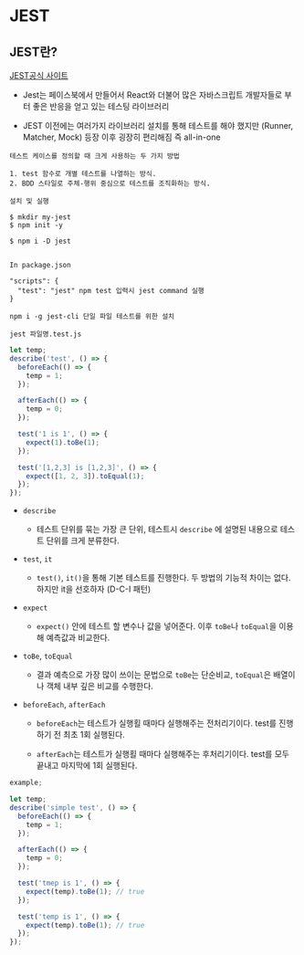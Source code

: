 # JEST

## JEST란?

[JEST공식 사이트](https://jestjs.io/)

- Jest는 페이스북에서 만들어서 React와 더불어 많은 자바스크립트 개발자들로 부터 좋은 반응을 얻고 있는 테스팅 라이브러리

- JEST 이전에는 여러가지 라이브러리 설치를 통해 테스트를 해야 했지만 (Runner, Matcher, Mock) 등장 이후 굉장히 편리해짐 즉 all-in-one

```text
테스트 케이스를 정의할 때 크게 사용하는 두 가지 방법

1. test 함수로 개별 테스트를 나열하는 방식.
2. BDD 스타일로 주체-행위 중심으로 테스트를 조직화하는 방식.
```

```node
설치 및 실행

$ mkdir my-jest
$ npm init -y

$ npm i -D jest


In package.json

"scripts": {
  "test": "jest" npm test 입력시 jest command 실행
}

npm i -g jest-cli 단일 파일 테스트를 위한 설치

jest 파일명.test.js

```

```js
let temp;
describe('test', () => {
  beforeEach(() => {
    temp = 1;
  });

  afterEach(() => {
    temp = 0;
  });

  test('1 is 1', () => {
    expect(1).toBe(1);
  });

  test('[1,2,3] is [1,2,3]', () => {
    expect([1, 2, 3]).toEqual(1);
  });
});
```

- `describe`

  - 테스트 단위를 묶는 가장 큰 단위, 테스트시 `describe` 에 설명된 내용으로 테스트 단위를 크게 분류한다.

- `test`, `it`

  - `test()`, `it()`을 통해 기본 테스트를 진행한다. 두 방법의 기능적 차이는 없다. 하지만 it을 선호하자 (D-C-I 패턴)

- `expect`

  - `expect()` 안에 테스트 할 변수나 값을 넣어준다. 이후 `toBe`나 `toEqual`을 이용해 예측값과 비교한다.

- `toBe`, `toEqual`

  - 결과 예측으로 가장 많이 쓰이는 문법으로 `toBe`는 단순비교, `toEqual`은 배열이나 객체 내부 깊은 비교를 수행한다.

- `beforeEach`, `afterEach`

  - `beforeEach`는 테스트가 실행횔 때마다 실행해주는 전처리기이다. test를 진행하기 전 최초 1회 실행된다.

  - `afterEach`는 테스트가 실행횔 때마다 실행해주는 후처리기이다. test를 모두 끝내고 마지막에 1회 실행된다.

```js
example;

let temp;
describe('simple test', () => {
  beforeEach(() => {
    temp = 1;
  });

  afterEach(() => {
    temp = 0;
  });

  test('tmep is 1', () => {
    expect(temp).toBe(1); // true
  });

  test('temp is 1', () => {
    expect(temp).toBe(1); // true
  });
});
```
